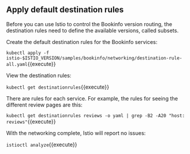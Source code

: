 ## Apply default destination rules

Before you can use Istio to control the Bookinfo version routing, the destination rules need to define  the available versions, called subsets.

Create the default destination rules for the Bookinfo services:

`kubectl apply -f istio-$ISTIO_VERSION/samples/bookinfo/networking/destination-rule-all.yaml`{{execute}}

View the destination rules:

`kubectl get destinationrules`{{execute}}

There are rules for each service. For example, the rules for seeing the different review pages are this:

`kubectl get destinationrules reviews -o yaml | grep -B2 -A20 "host: reviews"`{{execute}}

With the networking complete, Istio will report no issues:

`istioctl analyze`{{execute}}
